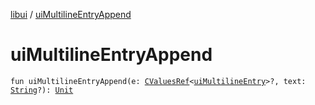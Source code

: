 [libui](index.md) / [uiMultilineEntryAppend](./ui-multiline-entry-append.md)

# uiMultilineEntryAppend

`fun uiMultilineEntryAppend(e: `[`CValuesRef`](../kotlinx.cinterop/-c-values-ref/index.md)`<`[`uiMultilineEntry`](ui-multiline-entry.md)`>?, text: `[`String`](https://kotlinlang.org/api/latest/jvm/stdlib/kotlin/-string/index.html)`?): `[`Unit`](https://kotlinlang.org/api/latest/jvm/stdlib/kotlin/-unit/index.html)